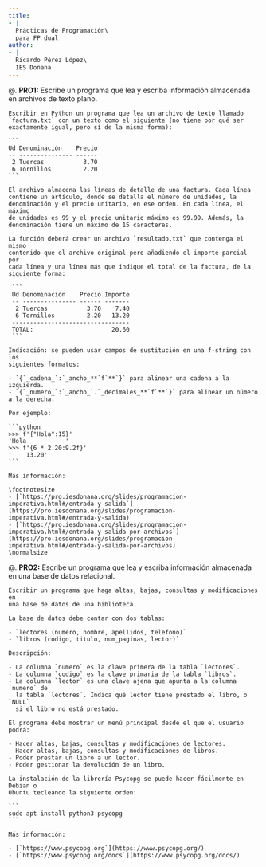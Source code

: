 ```yaml
---
title:
- |
  Prácticas de Programación\
  para FP dual
author:
- |
  Ricardo Pérez López\
  IES Doñana
---
```


@. **PRO1:** Escribe un programa que lea y escriba información almacenada en
   archivos de texto plano.

    Escribir en Python un programa que lea un archivo de texto llamado
    `factura.txt` con un texto como el siguiente (no tiene por qué ser
    exactamente igual, pero sí de la misma forma):

    ```
    Ud Denominación    Precio
    -- --------------- ------
     2 Tuercas           3.70
     6 Tornillos         2.20
    ```

    El archivo almacena las líneas de detalle de una factura. Cada línea
    contiene un artículo, donde se detalla el número de unidades, la
    denominación y el precio unitario, en ese orden. En cada línea, el máximo
    de unidades es 99 y el precio unitario máximo es 99.99. Además, la
    denominación tiene un máximo de 15 caracteres.

    La función deberá crear un archivo `resultado.txt` que contenga el mismo
    contenido que el archivo original pero añadiendo el importe parcial por
    cada línea y una línea más que indique el total de la factura, de la
    siguiente forma:

     ```
     Ud Denominación    Precio Importe
     -- --------------- ------ -------
      2 Tuercas           3.70    7.40
      6 Tornillos         2.20   13.20
     ---------------------------------
     TOTAL:                      20.60
     ```

    Indicación: se pueden usar campos de sustitución en una f-string con los
    siguientes formatos:

    - `{`_cadena_`:`_ancho_**`f`**`}` para alinear una cadena a la izquierda.
    - `{`_numero_`:`_ancho_`.`_decimales_**`f`**`}` para alinear un número a la derecha.

    Por ejemplo:

    ```python
    >>> f'{"Hola":15}'
    'Hola           '
    >>> f'{6 * 2.20:9.2f}'
    '    13.20'
    ```

    Más información:

    \footnotesize
    - [`https://pro.iesdonana.org/slides/programacion-imperativa.html#/entrada-y-salida`](https://pro.iesdonana.org/slides/programacion-imperativa.html#/entrada-y-salida)
    - [`https://pro.iesdonana.org/slides/programacion-imperativa.html#/entrada-y-salida-por-archivos`](https://pro.iesdonana.org/slides/programacion-imperativa.html#/entrada-y-salida-por-archivos)
    \normalsize

<!-- -->

@. **PRO2:** Escribe un programa que lea y escriba información almacenada en
   una base de datos relacional.

    Escribir un programa que haga altas, bajas, consultas y modificaciones en
    una base de datos de una biblioteca.

    La base de datos debe contar con dos tablas:

    - `lectores (numero, nombre, apellidos, telefono)`
    - `libros (codigo, titulo, num_paginas, lector)`

    Descripción:

    - La columna `numero` es la clave primera de la tabla `lectores`.
    - La columna `codigo` es la clave primaria de la tabla `libros`.
    - La columna `lector` es una clave ajena que apunta a la columna `numero` de
      la tabla `lectores`. Indica qué lector tiene prestado el libro, o `NULL`
      si el libro no está prestado.

    El programa debe mostrar un menú principal desde el que el usuario podrá:

    - Hacer altas, bajas, consultas y modificaciones de lectores.
    - Hacer altas, bajas, consultas y modificaciones de libros.
    - Poder prestar un libro a un lector.
    - Poder gestionar la devolución de un libro.

    La instalación de la librería Psycopg se puede hacer fácilmente en Debian o
    Ubuntu tecleando la siguiente orden:

    ```
    sudo apt install python3-psycopg
    ```

    Más información:

    - [`https://www.psycopg.org`](https://www.psycopg.org/)
    - [`https://www.psycopg.org/docs`](https://www.psycopg.org/docs/)
